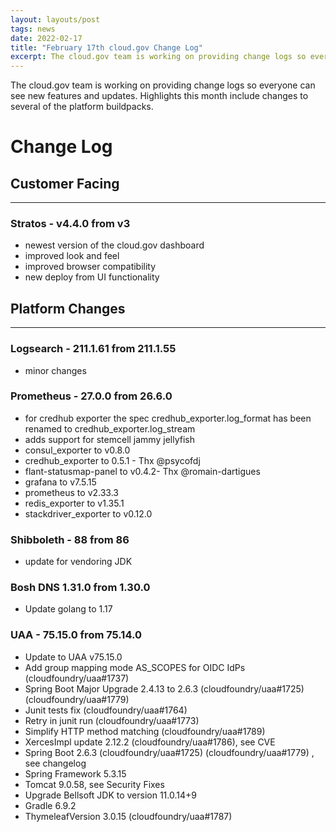 ```yaml
---
layout: layouts/post
tags: news
date: 2022-02-17
title: "February 17th cloud.gov Change Log"
excerpt: The cloud.gov team is working on providing change logs so everyone can see new features and updates.
---
```


The cloud.gov team is working on providing change logs so everyone can see new features and updates. Highlights this month include changes to several of the platform buildpacks.

# Change Log

## Customer Facing

---

### Stratos - v4.4.0 from v3

- newest version of the cloud.gov dashboard
- improved look and feel
- improved browser compatibility
- new deploy from UI functionality

## Platform Changes

---

### Logsearch - 211.1.61 from 211.1.55

- minor changes

### Prometheus - 27.0.0 from 26.6.0

- for credhub exporter the spec credhub_exporter.log_format has been renamed to credhub_exporter.log_stream
- adds support for stemcell jammy jellyfish
- consul_exporter to v0.8.0
- credhub_exporter to 0.5.1 - Thx @psycofdj
- flant-statusmap-panel to v0.4.2- Thx @romain-dartigues
- grafana to v7.5.15
- prometheus to v2.33.3
- redis_exporter to v1.35.1
- stackdriver_exporter to v0.12.0

### Shibboleth - 88 from 86

- update for vendoring JDK

### Bosh DNS 1.31.0 from 1.30.0

- Update golang to 1.17

### UAA - 75.15.0 from 75.14.0

- Update to UAA v75.15.0
- Add group mapping mode AS_SCOPES for OIDC IdPs (cloudfoundry/uaa#1737)
- Spring Boot Major Upgrade 2.4.13 to 2.6.3 (cloudfoundry/uaa#1725) (cloudfoundry/uaa#1779)
- Junit tests fix (cloudfoundry/uaa#1764)
- Retry in junit run (cloudfoundry/uaa#1773)
- Simplify HTTP method matching (cloudfoundry/uaa#1789)
- XercesImpl update 2.12.2 (cloudfoundry/uaa#1786), see CVE
- Spring Boot 2.6.3 (cloudfoundry/uaa#1725) (cloudfoundry/uaa#1779) , see changelog
- Spring Framework 5.3.15
- Tomcat 9.0.58, see Security Fixes
- Upgrade Bellsoft JDK to version 11.0.14+9
- Gradle 6.9.2
- ThymeleafVersion 3.0.15 (cloudfoundry/uaa#1787)
